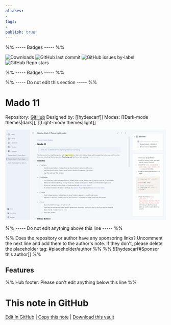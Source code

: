```yaml
---
aliases:
- 
tags: 
- 
publish: true
---
```


%% ----- Badges ----- %%

![Downloads](https://img.shields.io/badge/downloads-5775-573E7A?style=for-the-badge&logo=)
![GitHub last commit](https://img.shields.io/github/last-commit/hydescarf/Obsidian-Theme-Mado-11?color=573E7A&label=last%20update&logo=github&style=for-the-badge)
![GitHub issues by-label](https://img.shields.io/github/issues/hydescarf/Obsidian-Theme-Mado-11/help%20wanted?color=573E7A&logo=github&style=for-the-badge) 
![GitHub Repo stars](https://img.shields.io/github/stars/hydescarf/Obsidian-Theme-Mado-11?color=573E7A&logo=github&style=for-the-badge)

%% ----- Badges ----- %%

%% ----- Do not edit this section ----- %%

# Mado 11

Repository: [GitHub](https://github.com/hydescarf/Obsidian-Theme-Mado-11)
Designed by: [[hydescarf]]
Modes: [[Dark-mode themes|dark]], [[Light-mode themes|light]]



![screenshot](https://github.com/hydescarf/Obsidian-Theme-Mado-11/raw/main/cover.png)

%% ----- Do not edit anything above this line ----- %% 

%% Does the repository or author have any sponsoring links? Uncomment the next line and add them to the author's note. If they don't, please delete the placeholder tag: #placeholder/author %%
%% ![[hydescarf#Sponsor this author]] %%


## Features



%% Hub footer: Please don't edit anything below this line %%

# This note in GitHub

<span class="git-footer">[Edit In GitHub](https://github.dev/obsidian-community/obsidian-hub/blob/main/02%20-%20Community%20Expansions/02.05%20All%20Community%20Expansions/Themes/Mado%2011.md "git-hub-edit-note") | [Copy this note](https://raw.githubusercontent.com/obsidian-community/obsidian-hub/main/02%20-%20Community%20Expansions/02.05%20All%20Community%20Expansions/Themes/Mado%2011.md "git-hub-copy-note") | [Download this vault](https://github.com/obsidian-community/obsidian-hub/archive/refs/heads/main.zip "git-hub-download-vault") </span>
